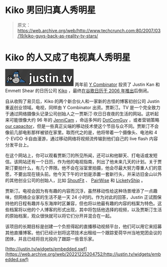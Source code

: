 # Kiko 男回归真人秀明星 

> 原文：<https://web.archive.org/web/http://www.techcrunch.com:80/2007/03/19/kiko-guys-back-as-reality-tv-stars/>

# Kiko 的人又成了电视真人秀明星

[![justintvlogo.png](img/a846fbca386e85380e960d4e7336fd46.png)](https://web.archive.org/web/20221225204752/http://justin.tv/) 两年前 [Y Combinator](https://web.archive.org/web/20221225204752/http://techcrunch.com/2007/02/21/y-combinator-taking-apps-have-idea-will-travel/) 投资了 Justin Kan 和 Emmett Shear 的日历公司 [Kiko](https://web.archive.org/web/20221225204752/http://techcrunch.com/2006/08/16/ajax-calendar-kikocom-goes-on-ebay-offers-to-delete-accounts/) ，最终[在谷歌日历](https://web.archive.org/web/20221225204752/http://techcrunch.com/2006/08/16/ajax-calendar-kikocom-goes-on-ebay-offers-to-delete-accounts/)[于 2006 年推出](https://web.archive.org/web/20221225204752/http://techcrunch.com/2006/04/12/google-calendar-is-live/)后倒闭。

自从收购了易贝后，Kiko 的两个新合伙人和一家新的古怪的博客初创公司 Justin 重返创业领域。电视，同样由 Y Combinator 出资。贾斯汀。TV 是一个完全致力于通过网络摄像头记录公司创始人之一贾斯汀·坎日日夜夜的生活的网站。这听起来可能很像大约 96 年的 [JenniCam](https://web.archive.org/web/20221225204752/http://en.wikipedia.org/wiki/JenniCam) ，命运多舛的 [DotComGuy](https://web.archive.org/web/20221225204752/http://www.wired.com/news/culture/0,1284,40940,00.html) ，或者营销策略[our capacitor](https://web.archive.org/web/20221225204752/http://techcrunch.com/2006/05/25/our-prisoner-should-be-interesting-for-a-good-5-minutes/)，但是一些真正尖端的移动技术使这个节目与众不同。贾斯汀不会像前几部电影那样被锁在家里。取而代之的是，他将带着一个摄像头、电池和 4 个 EVDO 卡自由漫游，通过移动网络将视频流传输到他们自己的 live flash 内容分发平台上。

在这个网站上，你可以观看贾斯汀的所见所闻，还可以和他聊天、打电话或发短信。该网站还有一个日历，作为他的电视指南，列出了他未来几天的计划。关于贾斯汀要拍什么，有几个界限。他不会在浴室里拍摄，他会尽最大努力尊重人们的意愿，不要出现在镜头前。他今天下午的计划是添置一套新行头，并采访旧金山以外的其他创业公司的创始人，比如 [ShoutFit](https://web.archive.org/web/20221225204752/http://techcrunch.com/2006/12/23/women-clothes-style-ugh/) 、 [PairWise](https://web.archive.org/web/20221225204752/http://techcrunch.com/2006/11/09/the-y-combinator-companies/) 和 [LicketyShip](https://web.archive.org/web/20221225204752/http://techcrunch.com/2006/12/22/will-lickety-ship-end-differently-than-kozmo/) 。

贾斯汀。电视会因为有有趣的内容而沉浮，虽然移动性给这种场景增添了一点趣味，但网络企业家的生活不是一天 24 小时的。作为对此的回答，Justin 正试图保持他的日程有趣并与东海岸时区兼容，但也将以他最有趣的内容的档案为特色。这些档案将以他的个人博客的形式出现，其中将包括他选择的视频，以及贾斯汀生活的原始档案，观众很快就可以将它们分开并混合在一起。

该项目的长期目标是创建一个负担得起的直播移动视频平台，他们可以用它来招募其他直播博客。他们已经计划将这项技术出租给一个跟踪爱荷华州当地党团会议的团体，并且已经将目光投向了跟踪一些音乐家。

[http://justin.tv/widgets/embedded.swf](https://web.archive.org/web/20221225204752/http://justin.tv/widgets/embedded.swf)